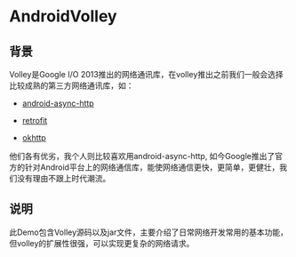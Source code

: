 AndroidVolley
=============

## 背景

Volley是Google I/O 2013推出的网络通讯库，在volley推出之前我们一般会选择比较成熟的第三方网络通讯库，如：

* [android-async-http](http://loopj.com/android-async-http/)

* [retrofit](http://square.github.io/retrofit/)

* [okhttp](http://square.github.io/okhttp/)

他们各有优劣，我个人则比较喜欢用android-async-http, 如今Google推出了官方的针对Android平台上的网络通信库，能使网络通信更快，更简单，更健壮，我们没有理由不跟上时代潮流。

## 说明

此Demo包含Volley源码以及jar文件，主要介绍了日常网络开发常用的基本功能，但volley的扩展性很强，可以实现更复杂的网络请求。


